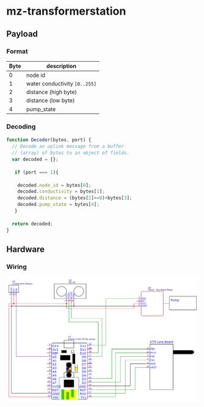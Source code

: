# mz-transformerstation

## Payload

### Format

Byte|description
-|-
0|node id
1|water conductivity `[0..255]`
2|distance (high byte)
3|distance (low byte)
4|pump_state


### Decoding

```js
function Decoder(bytes, port) {
  // Decode an uplink message from a buffer
  // (array) of bytes to an object of fields.
  var decoded = {};

   if (port === 1){
    
    decoded.node_id = bytes[0];
    decoded.conductivity = bytes[1];
    decoded.distance = (bytes[2]<<8)+bytes[3];
    decoded.pump_state = bytes[4];
   }

  return decoded;
}
```

## Hardware


### Wiring

![wiringv0](images/withoutBLE.png)
